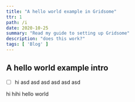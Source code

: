 ```yaml
---
title: "A hello world example in Gridsome"
ttr: 1
path: /i
date: 2020-10-25
summary: "Read my guide to setting up Gridsome"
description: "does this work?"
tags: [ 'Blog' ]
---
```


## A hello world example intro

- [ ] hi asd asd asd
asd asd asd

hi hihi hello world

